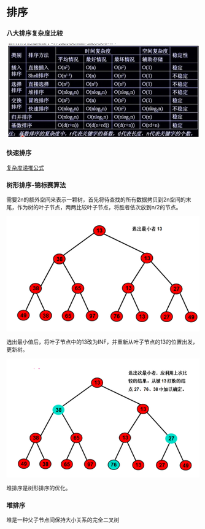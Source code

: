 # 排序

### 八大排序复杂度比较

![](../.gitbook/assets/image%20%284%29.png)



### 快速排序

[复杂度递推公式](suan-fa-fu-za-du-fen-xi.md#kuai-pai)

### 树形排序-锦标赛算法

需要2n的额外空间来表示一颗树，首先将待查找的所有数据拷贝到2n空间的末尾，作为树的叶子节点，两两比较叶子节点，将胜者依次放到n/2的节点。

![](../.gitbook/assets/image%20%2846%29.png)

选出最小值后，将叶子节点中的13改为INF，并重新从叶子节点的13的位置出发，更新树。

![](../.gitbook/assets/image%20%2816%29.png)

堆排序是树形排序的优化。

### 堆排序

堆是一种父子节点间保持大小关系的完全二叉树

